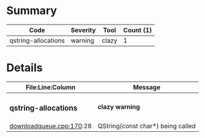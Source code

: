 # Summary
| Code | Severity | Tool | Count (1) |
|---|---|---|---|
| qstring-allocations | warning | clazy | 1 |
# Details
| File:Line:Column | Message |
|---|---|
| <h3>qstring-allocations</h3> | <h4>clazy warning</h4> |
| [downloadqueue.cpp:170](https://github.com/graphia-app/graphia/blame/master/source/shared/utils/downloadqueue.cpp#L170 "source/shared/utils/downloadqueue.cpp:170"):28 | QString(const char*) being called |
